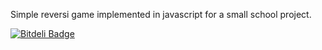 Simple reversi game implemented in javascript for a small school project.

[![Bitdeli Badge](https://d2weczhvl823v0.cloudfront.net/jbub/reversi-js/trend.png)](https://bitdeli.com/free "Bitdeli Badge")

